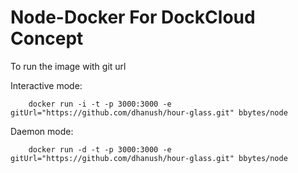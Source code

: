 Node-Docker For DockCloud Concept
=================================

To run the image with git url 

Interactive mode:

		docker run -i -t -p 3000:3000 -e gitUrl="https://github.com/dhanush/hour-glass.git" bbytes/node
		
		
Daemon mode:

		docker run -d -t -p 3000:3000 -e gitUrl="https://github.com/dhanush/hour-glass.git" bbytes/node